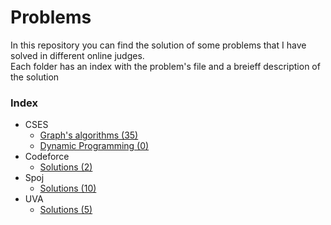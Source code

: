 # Problems
In this repository you can find the solution of some problems that I have solved in different online judges.\
Each folder has an index with the problem's file and a breieff description of the solution 

### Index
- CSES
    - [Graph's algorithms (35)](cses/graphs/)
    - [Dynamic Programming (0)](cses/dp/)
- Codeforce
    - [Solutions (2)](codeforce/)
- Spoj
    - [Solutions (10)](spoj/)
- UVA
    - [Solutions (5)](uva/)